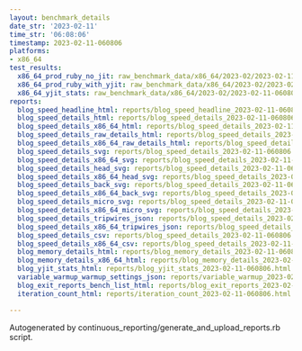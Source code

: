 ```yaml
---
layout: benchmark_details
date_str: '2023-02-11'
time_str: '06:08:06'
timestamp: 2023-02-11-060806
platforms:
- x86_64
test_results:
  x86_64_prod_ruby_no_jit: raw_benchmark_data/x86_64/2023-02/2023-02-11-060806_basic_benchmark_x86_64_prod_ruby_no_jit.json
  x86_64_prod_ruby_with_yjit: raw_benchmark_data/x86_64/2023-02/2023-02-11-060806_basic_benchmark_x86_64_prod_ruby_with_yjit.json
  x86_64_yjit_stats: raw_benchmark_data/x86_64/2023-02/2023-02-11-060806_basic_benchmark_x86_64_yjit_stats.json
reports:
  blog_speed_headline_html: reports/blog_speed_headline_2023-02-11-060806.html
  blog_speed_details_html: reports/blog_speed_details_2023-02-11-060806.html
  blog_speed_details_x86_64_html: reports/blog_speed_details_2023-02-11-060806.x86_64.html
  blog_speed_details_raw_details_html: reports/blog_speed_details_2023-02-11-060806.raw_details.html
  blog_speed_details_x86_64_raw_details_html: reports/blog_speed_details_2023-02-11-060806.x86_64.raw_details.html
  blog_speed_details_svg: reports/blog_speed_details_2023-02-11-060806.svg
  blog_speed_details_x86_64_svg: reports/blog_speed_details_2023-02-11-060806.x86_64.svg
  blog_speed_details_head_svg: reports/blog_speed_details_2023-02-11-060806.head.svg
  blog_speed_details_x86_64_head_svg: reports/blog_speed_details_2023-02-11-060806.x86_64.head.svg
  blog_speed_details_back_svg: reports/blog_speed_details_2023-02-11-060806.back.svg
  blog_speed_details_x86_64_back_svg: reports/blog_speed_details_2023-02-11-060806.x86_64.back.svg
  blog_speed_details_micro_svg: reports/blog_speed_details_2023-02-11-060806.micro.svg
  blog_speed_details_x86_64_micro_svg: reports/blog_speed_details_2023-02-11-060806.x86_64.micro.svg
  blog_speed_details_tripwires_json: reports/blog_speed_details_2023-02-11-060806.tripwires.json
  blog_speed_details_x86_64_tripwires_json: reports/blog_speed_details_2023-02-11-060806.x86_64.tripwires.json
  blog_speed_details_csv: reports/blog_speed_details_2023-02-11-060806.csv
  blog_speed_details_x86_64_csv: reports/blog_speed_details_2023-02-11-060806.x86_64.csv
  blog_memory_details_html: reports/blog_memory_details_2023-02-11-060806.html
  blog_memory_details_x86_64_html: reports/blog_memory_details_2023-02-11-060806.x86_64.html
  blog_yjit_stats_html: reports/blog_yjit_stats_2023-02-11-060806.html
  variable_warmup_warmup_settings_json: reports/variable_warmup_2023-02-11-060806.warmup_settings.json
  blog_exit_reports_bench_list_html: reports/blog_exit_reports_2023-02-11-060806.bench_list.html
  iteration_count_html: reports/iteration_count_2023-02-11-060806.html

---
```

Autogenerated by continuous_reporting/generate_and_upload_reports.rb script.
